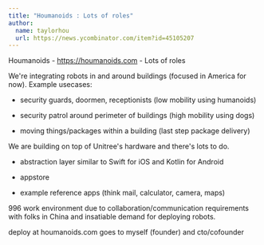 ```yaml
---
title: "Houmanoids : Lots of roles"
author:
  name: taylorhou
  url: https://news.ycombinator.com/item?id=45105207
---
```

Houmanoids - <a href="https:&#x2F;&#x2F;houmanoids.com" rel="nofollow">https:&#x2F;&#x2F;houmanoids.com</a> - Lots of roles

We&#x27;re integrating robots in and around buildings (focused in America for now). Example usecases:

- security guards, doormen, receptionists (low mobility using humanoids)

- security patrol around perimeter of buildings (high mobility using dogs)

- moving things&#x2F;packages within a building (last step package delivery)

We are building on top of Unitree&#x27;s hardware and there&#x27;s lots to do.

- abstraction layer similar to Swift for iOS and Kotlin for Android

- appstore

- example reference apps (think mail, calculator, camera, maps)

996 work environment due to collaboration&#x2F;communication requirements with folks in China and insatiable demand for deploying robots.

deploy at houmanoids.com goes to myself (founder) and cto&#x2F;cofounder
<JobApplication />
